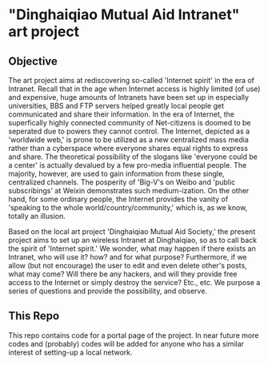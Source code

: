 # "Dinghaiqiao Mutual Aid Intranet" art project

## Objective

The art project aims at rediscovering so-called 'Internet spirit' in the era of Intranet. Recall that in the age when Internet access is highly limited (of use) and expensive, huge amounts of Intranets have been set up in especially universities, BBS and FTP servers helped greatly local people get communicated and share their information. In the era of Internet, the superfically highly connected community of Net-citizens is doomed to be seperated due to powers they cannot control. The Internet, depicted as a 'worldwide web,' is prone to be utilized as a new centralized mass media rather than a cyberspace where everyone shares equal rights to express and share. The theoretical possibility of the slogans like 'everyone could be a center' is actually devalued by a few pro-media influential people. The majority, however, are used to gain information from these single, centralized channels. The posperity of 'Big-V's on Weibo and 'public subscribings' at Weixin demonstrates such medium-ization. On the other hand, for some ordinary people, the Internet provides the vanity of 'speaking to the whole world/country/community,' which is, as we know, totally an illusion.

Based on the local art project 'Dinghaiqiao Mutual Aid Society,' the present project aims to set up an wireless Intranet at Dinghaiqiao, so as to call back the spirit of 'Internet spirit.' We wonder, what may happen if there exists an Intranet, who will use it? how? and for what purpose? Furthermore, if we allow (but not encourage) the user to edit and even delete other's posts, what may come? Will there be any hackers, and will they provide free access to the Internet or simply destroy the service? Etc., etc. We purpose a series of questions and provide the possibility, and observe.

## This Repo
This repo contains code for a portal page of the project. In near future more codes and (probably) codes will be added for anyone who has a similar interest of setting-up a local network.

